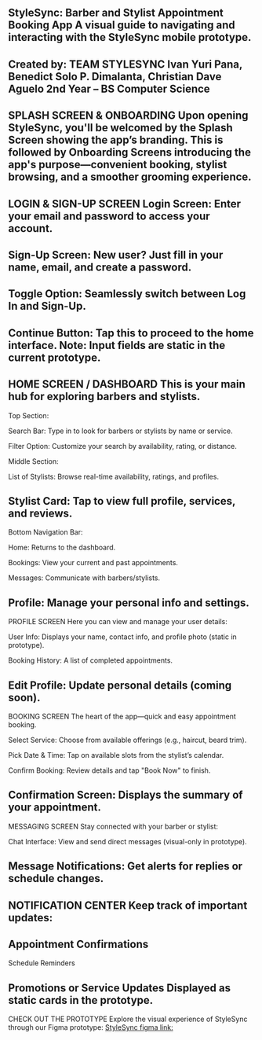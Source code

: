 StyleSync: Barber and Stylist Appointment Booking App
A visual guide to navigating and interacting with the StyleSync mobile prototype.
-----------------------------------------------------------------------------------------------------------------------------------------------------
Created by: TEAM STYLESYNC
Ivan Yuri Pana, Benedict Solo P. Dimalanta, Christian Dave Aguelo
2nd Year – BS Computer Science
-----------------------------------------------------------------------------------------------------------------------------------------------------
SPLASH SCREEN & ONBOARDING
Upon opening StyleSync, you'll be welcomed by the Splash Screen showing the app’s branding. This is followed by Onboarding Screens introducing the app's purpose—convenient booking, stylist browsing, and a smoother grooming experience.
-----------------------------------------------------------------------------------------------------------------------------------------------------
LOGIN & SIGN-UP SCREEN
Login Screen: Enter your email and password to access your account.
-----------------------------------------------------------------------------------------------------------------------------------------------------
Sign-Up Screen: New user? Just fill in your name, email, and create a password.
-----------------------------------------------------------------------------------------------------------------------------------------------------
Toggle Option: Seamlessly switch between Log In and Sign-Up.
-----------------------------------------------------------------------------------------------------------------------------------------------------
Continue Button: Tap this to proceed to the home interface.
Note: Input fields are static in the current prototype.
-----------------------------------------------------------------------------------------------------------------------------------------------------
HOME SCREEN / DASHBOARD
This is your main hub for exploring barbers and stylists.
-----------------------------------------------------------------------------------------------------------------------------------------------------
Top Section:

Search Bar: Type in to look for barbers or stylists by name or service.

Filter Option: Customize your search by availability, rating, or distance.

Middle Section:

List of Stylists: Browse real-time availability, ratings, and profiles.

Stylist Card: Tap to view full profile, services, and reviews.
-----------------------------------------------------------------------------------------------------------------------------------------------------
Bottom Navigation Bar:

Home: Returns to the dashboard.

Bookings: View your current and past appointments.

Messages: Communicate with barbers/stylists.

Profile: Manage your personal info and settings.
-----------------------------------------------------------------------------------------------------------------------------------------------------
PROFILE SCREEN
Here you can view and manage your user details:

User Info: Displays your name, contact info, and profile photo (static in prototype).

Booking History: A list of completed appointments.

Edit Profile: Update personal details (coming soon).
-----------------------------------------------------------------------------------------------------------------------------------------------------
BOOKING SCREEN
The heart of the app—quick and easy appointment booking.

Select Service: Choose from available offerings (e.g., haircut, beard trim).

Pick Date & Time: Tap on available slots from the stylist’s calendar.

Confirm Booking: Review details and tap "Book Now" to finish.

Confirmation Screen: Displays the summary of your appointment.
-----------------------------------------------------------------------------------------------------------------------------------------------------
MESSAGING SCREEN
Stay connected with your barber or stylist:

Chat Interface: View and send direct messages (visual-only in prototype).

Message Notifications: Get alerts for replies or schedule changes.
-----------------------------------------------------------------------------------------------------------------------------------------------------
NOTIFICATION CENTER
Keep track of important updates:
-----------------------------------------------------------------------------------------------------------------------------------------------------
Appointment Confirmations
-----------------------------------------------------------------------------------------------------------------------------------------------------
Schedule Reminders

Promotions or Service Updates
Displayed as static cards in the prototype.
-----------------------------------------------------------------------------------------------------------------------------------------------------
CHECK OUT THE PROTOTYPE
Explore the visual experience of StyleSync through our Figma prototype:
[StyleSync figma link:](https://www.figma.com/design/OLjQOM8FyFMppdzgefMcWs/barbershop-prototype?node-id=0-1&p=f&t=kDQPNOjqgHrBuziA-0)
